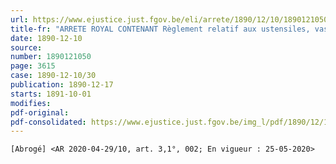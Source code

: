 ```yaml
---
url: https://www.ejustice.just.fgov.be/eli/arrete/1890/12/10/1890121050/justel
title-fr: "ARRETE ROYAL CONTENANT Règlement relatif aux ustensiles, vases, etc., employés dans l'industrie et le commerce des denrées alimentaires. (NOTE : Cet arrêté n'est plus applicable aux objets et matières visées aux annexes de l'AR 12-09-1972)(NOTE : Consultation des versions antérieures à partir du 25-05-2020 et mise à jour au 25-05-2020)"
date: 1890-12-10
source:
number: 1890121050
page: 3615
case: 1890-12-10/30
publication: 1890-12-17
starts: 1891-10-01
modifies:
pdf-original:
pdf-consolidated: https://www.ejustice.just.fgov.be/img_l/pdf/1890/12/10/1890121050_F.pdf
---
```


`[Abrogé] <AR 2020-04-29/10, art. 3,1°, 002; En vigueur : 25-05-2020>`
